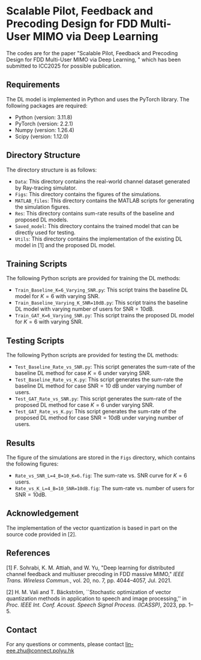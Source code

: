 # Scalable Pilot, Feedback and Precoding Design for FDD Multi-User MIMO via Deep Learning

The codes are for the paper "Scalable Pilot, Feedback and Precoding Design for FDD Multi-User MIMO via Deep Learning, " 
which has been submitted to ICC2025 for possible publication.

## Requirements
The DL model is implemented in Python and uses the PyTorch library. The following packages are required:
- Python (version: 3.11.8)
- PyTorch (version: 2.2.1)
- Numpy (version: 1.26.4)
- Scipy (version: 1.12.0)

## Directory Structure
The directory structure is as follows:
- `Data`: This directory contains the real-world channel dataset generated by Ray-tracing simulator.
- `Figs`: This directory contains the figures of the simulations.
- `MATLAB_files`: This directory contains the MATLAB scripts for generating the simulation figures.
- `Res`: This directory contains sum-rate results of the baseline and proposed DL models.
- `Saved_model`: This directory contains the trained model that can be directly used for testing.
- `Utils`: This directory contains the implementation of the existing DL model in [1] and the proposed DL model.

## Training Scripts
The following Python scripts are provided for training the DL methods:
- `Train_Baseline_K=6_Varying_SNR.py`: This script trains the baseline DL model for $K=6$ with varying $\text{SNR}$.
- `Train_Baseline_Varying_K_SNR=10dB.py`: This script trains the baseline DL model with varying number of users for $\text{SNR}=10 \text{dB}$.
- `Train_GAT_K=6_Varying_SNR.py`: This script trains the proposed DL model for $K=6$ with varying $\text{SNR}$.

## Testing Scripts
The following Python scripts are provided for testing the DL methods:
- `Test_Baseline_Rate_vs_SNR.py`: This script generates the sum-rate of the baseline DL method for case $K=6$ under varying $\text{SNR}$.
- `Test_Baseline_Rate_vs_K.py`: This script generates the sum-rate the baseline DL method for case $\text{SNR}=10$ dB under varying number of users.
- `Test_GAT_Rate_vs_SNR.py`: This script generates the sum-rate of the proposed DL method for case $K=6$ under varying $\text{SNR}$.
- `Test_GAT_Rate_vs_K.py`: This script generates the sum-rate of the proposed DL method for case $\text{SNR}=10 \text{dB}$ under varying number of users.

## Results
The figure of the simulations are stored in the `Figs` directory, which contains the following figures:
- `Rate_vs_SNR_L=4_B=10_K=6.fig`: The sum-rate vs. $\text{SNR}$ curve for $K=6$ users.
- `Rate_vs_K_L=4_B=10_SNR=10dB.fig`: The sum-rate vs. number of users for $\text{SNR}=10 \text{dB}$.

## Acknowledgement
The implementation of the vector quantization is based in part on the source code provided in [2].

## References
[1] F. Sohrabi, K. M. Attiah, and W. Yu, "Deep learning for distributed channel feedback and multiuser precoding in FDD massive MIMO," _IEEE Trans. Wireless Commun._, vol. 20, no. 7, pp. 4044–4057, Jul. 2021.

[2] H. M. Vali and T. Bäckström, ``Stochastic optimization of vector quantization methods in application to speech and image processing,'' in _Proc. IEEE Int. Conf. Acoust. Speech Signal Process. (ICASSP)_, 2023, pp. 1–5.

## Contact
For any questions or comments, please contact [lin-eee.zhu@connect.polyu.hk](mailto:lin-eee.zhu@connect.polyu.hk)